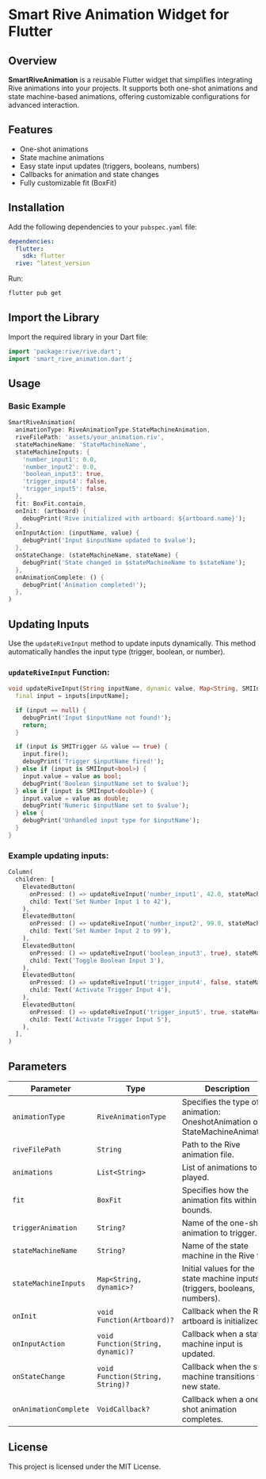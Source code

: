 # Smart Rive Animation Widget for Flutter

## Overview

**SmartRiveAnimation** is a reusable Flutter widget that simplifies integrating Rive animations into your projects. It supports both one-shot animations and state machine-based animations, offering customizable configurations for advanced interaction.

## Features

- One-shot animations
- State machine animations
- Easy state input updates (triggers, booleans, numbers)
- Callbacks for animation and state changes
- Fully customizable fit (BoxFit)

## Installation

Add the following dependencies to your `pubspec.yaml` file:

```yaml
dependencies:
  flutter:
    sdk: flutter
  rive: ^latest_version
```

Run:

```bash
flutter pub get
```

## Import the Library

Import the required library in your Dart file:

```dart
import 'package:rive/rive.dart';
import 'smart_rive_animation.dart';
```

## Usage

### Basic Example

```dart
SmartRiveAnimation(
  animationType: RiveAnimationType.StateMachineAnimation,
  riveFilePath: 'assets/your_animation.riv',
  stateMachineName: 'StateMachineName',
  stateMachineInputs: {
    'number_input1': 0.0, 
    'number_input2': 0.0,
    'boolean_input3': true,
    'trigger_input4': false,
    'trigger_input5': false,
  },
  fit: BoxFit.contain,
  onInit: (artboard) {
    debugPrint('Rive initialized with artboard: ${artboard.name}');
  },
  onInputAction: (inputName, value) {
    debugPrint('Input $inputName updated to $value');
  },
  onStateChange: (stateMachineName, stateName) {
    debugPrint('State changed in $stateMachineName to $stateName');
  },
  onAnimationComplete: () {
    debugPrint('Animation completed!');
  },
)
```

## Updating Inputs

Use the `updateRiveInput` method to update inputs dynamically. This method automatically handles the input type (trigger, boolean, or number).

### `updateRiveInput` Function:

```dart
void updateRiveInput(String inputName, dynamic value, Map<String, SMIInput> inputs) {
  final input = inputs[inputName];

  if (input == null) {
    debugPrint('Input $inputName not found!');
    return;
  }

  if (input is SMITrigger && value == true) {
    input.fire();
    debugPrint('Trigger $inputName fired!');
  } else if (input is SMIInput<bool>) {
    input.value = value as bool;
    debugPrint('Boolean $inputName set to $value');
  } else if (input is SMIInput<double>) {
    input.value = value as double;
    debugPrint('Numeric $inputName set to $value');
  } else {
    debugPrint('Unhandled input type for $inputName');
  }
}
```

### Example updating inputs:

```dart
Column(
  children: [
    ElevatedButton(
      onPressed: () => updateRiveInput('number_input1', 42.0, stateMachineInputs),
      child: Text('Set Number Input 1 to 42'),
    ),
    ElevatedButton(
      onPressed: () => updateRiveInput('number_input2', 99.0, stateMachineInputs),
      child: Text('Set Number Input 2 to 99'),
    ),
    ElevatedButton(
      onPressed: () => updateRiveInput('boolean_input3', true), stateMachineInputs),
      child: Text('Toggle Boolean Input 3'),
    ),
    ElevatedButton(
      onPressed: () => updateRiveInput('trigger_input4', false, stateMachineInputs),
      child: Text('Activate Trigger Input 4'),
    ),
    ElevatedButton(
      onPressed: () => updateRiveInput('trigger_input5', true, stateMachineInputs),
      child: Text('Activate Trigger Input 5'),
    ),
  ],
)
```

## Parameters

| Parameter             | Type                               | Description                                                                 | Required |
|-----------------------|------------------------------------|-----------------------------------------------------------------------------|----------|
| `animationType`       | `RiveAnimationType`               | Specifies the type of animation: OneshotAnimation or StateMachineAnimation. | Yes      |
| `riveFilePath`        | `String`                          | Path to the Rive animation file.                                           | Yes      |
| `animations`          | `List<String>`                    | List of animations to be played.                                           | Yes      |
| `fit`                 | `BoxFit`                          | Specifies how the animation fits within its bounds.                        | Yes      |
| `triggerAnimation`    | `String?`                         | Name of the one-shot animation to trigger.                                 | No       |
| `stateMachineName`    | `String?`                         | Name of the state machine in the Rive file.                                | No       |
| `stateMachineInputs`  | `Map<String, dynamic>?`           | Initial values for the state machine inputs (triggers, booleans, numbers). | No       |
| `onInit`              | `void Function(Artboard)?`        | Callback when the Rive artboard is initialized.                            | No       |
| `onInputAction`       | `void Function(String, dynamic)?` | Callback when a state machine input is updated.                            | No       |
| `onStateChange`       | `void Function(String, String)?`  | Callback when the state machine transitions to a new state.                | No       |
| `onAnimationComplete` | `VoidCallback?`                   | Callback when a one-shot animation completes.                              | No       |

## License

This project is licensed under the MIT License.
